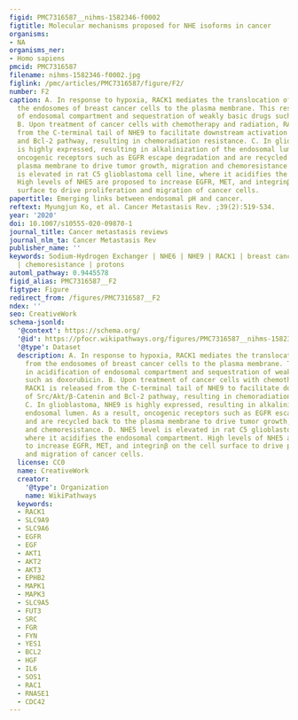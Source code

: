 ```yaml
---
figid: PMC7316587__nihms-1582346-f0002
figtitle: Molecular mechanisms proposed for NHE isoforms in cancer
organisms:
- NA
organisms_ner:
- Homo sapiens
pmcid: PMC7316587
filename: nihms-1582346-f0002.jpg
figlink: /pmc/articles/PMC7316587/figure/F2/
number: F2
caption: A. In response to hypoxia, RACK1 mediates the translocation of NHE6 from
  the endosomes of breast cancer cells to the plasma membrane. This results in acidification
  of endosomal compartment and sequestration of weakly basic drugs such as doxorubicin.
  B. Upon treatment of cancer cells with chemotherapy and radiation, RACK1 is released
  from the C-terminal tail of NHE9 to facilitate downstream activation of Src/Akt/β-Catenin
  and Bcl-2 pathway, resulting in chemoradiation resistance. C. In glioblastoma, NHE9
  is highly expressed, resulting in alkalinization of the endosomal lumen. As a result,
  oncogenic receptors such as EGFR escape degradation and are recycled back to the
  plasma membrane to drive tumor growth, migration and chemoresistance. D. NHE5 level
  is elevated in rat C5 glioblastoma cell line, where it acidifies the endosomal compartment.
  High levels of NHE5 are proposed to increase EGFR, MET, and integrinβ on the cell
  surface to drive proliferation and migration of cancer cells.
papertitle: Emerging links between endosomal pH and cancer.
reftext: Myungjun Ko, et al. Cancer Metastasis Rev. ;39(2):519-534.
year: '2020'
doi: 10.1007/s10555-020-09870-1
journal_title: Cancer metastasis reviews
journal_nlm_ta: Cancer Metastasis Rev
publisher_name: ''
keywords: Sodium-Hydrogen Exchanger | NHE6 | NHE9 | RACK1 | breast cancer | glioblastoma
  | chemoresistance | protons
automl_pathway: 0.9445578
figid_alias: PMC7316587__F2
figtype: Figure
redirect_from: /figures/PMC7316587__F2
ndex: ''
seo: CreativeWork
schema-jsonld:
  '@context': https://schema.org/
  '@id': https://pfocr.wikipathways.org/figures/PMC7316587__nihms-1582346-f0002.html
  '@type': Dataset
  description: A. In response to hypoxia, RACK1 mediates the translocation of NHE6
    from the endosomes of breast cancer cells to the plasma membrane. This results
    in acidification of endosomal compartment and sequestration of weakly basic drugs
    such as doxorubicin. B. Upon treatment of cancer cells with chemotherapy and radiation,
    RACK1 is released from the C-terminal tail of NHE9 to facilitate downstream activation
    of Src/Akt/β-Catenin and Bcl-2 pathway, resulting in chemoradiation resistance.
    C. In glioblastoma, NHE9 is highly expressed, resulting in alkalinization of the
    endosomal lumen. As a result, oncogenic receptors such as EGFR escape degradation
    and are recycled back to the plasma membrane to drive tumor growth, migration
    and chemoresistance. D. NHE5 level is elevated in rat C5 glioblastoma cell line,
    where it acidifies the endosomal compartment. High levels of NHE5 are proposed
    to increase EGFR, MET, and integrinβ on the cell surface to drive proliferation
    and migration of cancer cells.
  license: CC0
  name: CreativeWork
  creator:
    '@type': Organization
    name: WikiPathways
  keywords:
  - RACK1
  - SLC9A9
  - SLC9A6
  - EGFR
  - EGF
  - AKT1
  - AKT2
  - AKT3
  - EPHB2
  - MAPK1
  - MAPK3
  - SLC9A5
  - FUT3
  - SRC
  - FGR
  - FYN
  - YES1
  - BCL2
  - HGF
  - IL6
  - SOS1
  - RAC1
  - RNASE1
  - CDC42
---
```

